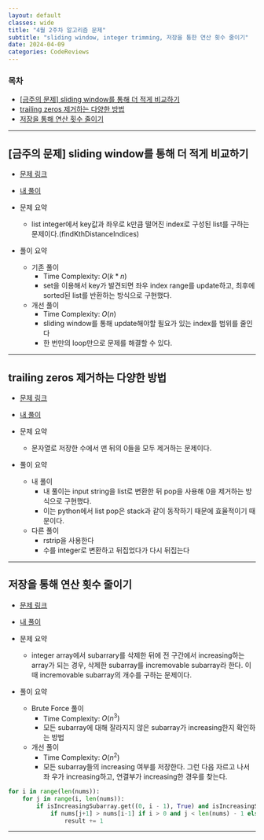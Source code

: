 ```yaml
---
layout: default
classes: wide
title: "4월 2주차 알고리즘 문제"
subtitle: "sliding window, integer trimming, 저장을 통한 연산 횟수 줄이기"
date: 2024-04-09
categories: CodeReviews
---
```


### 목차

- [\[금주의 문제\] sliding window를 통해 더 적게 비교하기](#금주의-문제-sliding-window를-통해-더-적게-비교하기)
- [trailing zeros 제거하는 다양한 방법](#trailing-zeros-제거하는-다양한-방법)
- [저장을 통해 연산 횟수 줄이기](#저장을-통해-연산-횟수-줄이기)

---

## [금주의 문제] sliding window를 통해 더 적게 비교하기

- [문제 링크](https://leetcode.com/problems/find-all-k-distant-indices-in-an-array/description/)
- [내 풀이](https://github.com/kaestro/algorithms_v3/blob/main/Daily%20Practices/March/Week%203rd/2200%20-%20LeetCode.py)

- 문제 요약
  - list integer에서 key값과 좌우로 k만큼 떨어진 index로 구성된 list를 구하는 문제이다.(findKthDistanceIndices)
- 풀이 요약
  - 기존 풀이
    - Time Complexity: $O(k*n)$
    - set을 이용해서 key가 발견되면 좌우 index range를 update하고, 최후에 sorted된 list를 반환하는 방식으로 구현했다.
  - 개선 풀이
    - Time Complexity: $O(n)$
    - sliding window를 통해 update해야할 필요가 있는 index를 범위를 줄인다
    - 한 번만의 loop만으로 문제를 해결할 수 있다.

---

## trailing zeros 제거하는 다양한 방법

- [문제 링크](https://leetcode.com/problems/remove-trailing-zeros-from-a-string/)
- [내 풀이](https://github.com/kaestro/algorithms_v3/commit/1057a28ce89c643e18d6b9f72a6aa5f3de68044b)

- 문제 요약
  - 문자열로 저장한 수에서 맨 뒤의 0들을 모두 제거하는 문제이다.
- 풀이 요약
  - 내 풀이
    - 내 풀이는 input string을 list로 변환한 뒤 pop을 사용해 0을 제거하는 방식으로 구현했다.
    - 이는 python에서 list pop은 stack과 같이 동작하기 때문에 효율적이기 때문이다.
  - 다른 풀이
    - rstrip을 사용한다
    - 수를 integer로 변환하고 뒤집었다가 다시 뒤집는다

---

## 저장을 통해 연산 횟수 줄이기

- [문제 링크](https://leetcode.com/problems/count-the-number-of-incremovable-subarrays-i/description/)
- [내 풀이](https://github.com/kaestro/algorithms_v3/blob/main/Daily%20Practices/March/Week%203rd/2970%20-%20LeetCode.py)

- 문제 요약
  - integer array에서 subarrary를 삭제한 뒤에 전 구간에서 increasing하는 array가 되는 경우, 삭제한 subarray를 incremovable subarray라 한다. 이때 incremovable subarray의 개수를 구하는 문제이다.
- 풀이 요약
  - Brute Force 풀이
    - Time Complexity: $O(n^3)$
    - 모든 subarray에 대해 잘라지지 않은 subarray가 increasing한지 확인하는 방법
  - 개선 풀이
    - Time Complexity: $O(n^2)$
    - 모든 subarray들의 increasing 여부를 저장한다. 그런 다음 자르고 나서 좌 우가 increasing하고, 연결부가 increasing한 경우를 찾는다.

```python
for i in range(len(nums)):
    for j in range(i, len(nums)):
        if isIncreasingSubarray.get((0, i - 1), True) and isIncreasingSubarray.get((j + 1, len(nums) - 1), True):
            if nums[j+1] > nums[i-1] if i > 0 and j < len(nums) - 1 else True:
                result += 1
```

---
